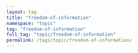 ```yaml
---
layout: tag
title: "freedom-of-information"
namespace: "topic"
tag: "freedom-of-information"
full_tag: "topic/freedom-of-information"
permalink: /tags/topic/freedom-of-information/
---
```

